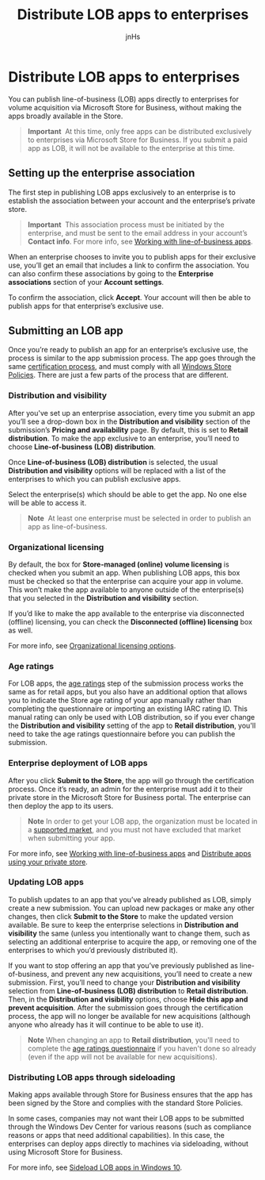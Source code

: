 ﻿---
author: jnHs
Description: You can publish line-of-business (LOB) apps directly to enterprises for volume acquisition via the Windows Store for Business, without making the apps broadly available in the Store.
title: Distribute LOB apps to enterprises
ms.assetid: 2050126E-CE49-4DE3-AC2B-A572AC895158
ms.author: wdg-dev-content
ms.date: 04/13/2017
ms.topic: article
ms.prod: windows
ms.technology: uwp
keywords: windows 10, uwp, lob, line-of-business, enterprise apps, store for business
---

# Distribute LOB apps to enterprises


You can publish line-of-business (LOB) apps directly to enterprises for volume acquisition via Microsoft Store for Business, without making the apps broadly available in the Store.

> **Important**  At this time, only free apps can be distributed exclusively to enterprises via Microsoft Store for Business. If you submit a paid app as LOB, it will not be available to the enterprise at this time. 

## Setting up the enterprise association


The first step in publishing LOB apps exclusively to an enterprise is to establish the association between your account and the enterprise’s private store.

> **Important**  This association process must be initiated by the enterprise, and must be sent to the email address in your account’s **Contact info**. For more info, see [Working with line-of-business apps](http://go.microsoft.com/fwlink/p/?LinkId=698846).

When an enterprise chooses to invite you to publish apps for their exclusive use, you’ll get an email that includes a link to confirm the association. You can also confirm these associations by going to the **Enterprise associations** section of your **Account settings**.

To confirm the association, click **Accept**. Your account will then be able to publish apps for that enterprise’s exclusive use.

## Submitting an LOB app


Once you’re ready to publish an app for an enterprise’s exclusive use, the process is similar to the app submission process. The app goes through the same [certification process](the-app-certification-process.md), and must comply with all [Windows Store Policies](https://msdn.microsoft.com/library/windows/apps/dn764944). There are just a few parts of the process that are different.

### Distribution and visibility

After you've set up an enterprise association, every time you submit an app you’ll see a drop-down box in the **Distribution and visibility** section of the submission’s **Pricing and availability** page. By default, this is set to **Retail distribution**. To make the app exclusive to an enterprise, you’ll need to choose **Line-of-business (LOB) distribution**.

Once **Line-of-business (LOB) distribution** is selected, the usual **Distribution and visibility** options will be replaced with a list of the enterprises to which you can publish exclusive apps.

Select the enterprise(s) which should be able to get the app. No one else will be able to access it.

> **Note**  At least one enterprise must be selected in order to publish an app as line-of-business.

### Organizational licensing

By default, the box for **Store-managed (online) volume licensing** is checked when you submit an app. When publishing LOB apps, this box must be checked so that the enterprise can acquire your app in volume. This won’t make the app available to anyone outside of the enterprise(s) that you selected in the **Distribution and visibility** section.

If you’d like to make the app available to the enterprise via disconnected (offline) licensing, you can check the **Disconnected (offline) licensing** box as well.

For more info, see [Organizational licensing options](organizational-licensing.md).

### Age ratings
For LOB apps, the [age ratings](age-ratings.md) step of the submission process works the same as for retail apps, but you also have an additional option that allows you to indicate the Store age rating of your app manually rather than completing the questionnaire or importing an existing IARC rating ID. This manual rating can only be used with LOB distribution, so if you ever change the **Distribution and visibility** setting of the app to **Retail distribution**, you'll need to take the age ratings questionnaire before you can publish the submission.

### Enterprise deployment of LOB apps

After you click **Submit to the Store**, the app will go through the certification process. Once it’s ready, an admin for the enterprise must add it to their private store in the Microsoft Store for Business portal. The enterprise can then deploy the app to its users.

> **Note** In order to get your LOB app, the organization must be located in a [supported market](https://technet.microsoft.com/itpro/windows/whats-new/windows-store-for-business-overview#supported-markets), and you must not have excluded that market when submitting your app. 

For more info, see [Working with line-of-business apps](http://go.microsoft.com/fwlink/p/?LinkId=698846) and [Distribute apps using your private store](http://go.microsoft.com/fwlink/p/?LinkId=698847).

### Updating LOB apps

To publish updates to an app that you’ve already published as LOB, simply create a new submission. You can upload new packages or make any other changes, then click **Submit to the Store** to make the updated version available. Be sure to keep the enterprise selections in **Distribution and visibility** the same (unless you intentionally want to change them, such as selecting an additional enterprise to acquire the app, or removing one of the enterprises to which you’d previously distributed it).

If you want to stop offering an app that you’ve previously published as line-of-business, and prevent any new acquisitions, you’ll need to create a new submission. First, you’ll need to change your **Distribution and visibility** selection from **Line-of-business (LOB) distribution** to **Retail distribution**. Then, in the **Distribution and visibility** options, choose **Hide this app and prevent acquisition**. After the submission goes through the certification process, the app will no longer be available for new acquisitions (although anyone who already has it will continue to be able to use it).

> **Note** When changing an app to **Retail distribution**, you'll need to complete the [age ratings questionnaire](age-ratings.md) if you haven't done so already (even if the app will not be available for new acquisitions).

### Distributing LOB apps through sideloading

Making apps available through Store for Business ensures that the app has been signed by the Store and complies with the standard Store Policies.

In some cases, companies may not want their LOB apps to be submitted through the Windows Dev Center for various reasons (such as compliance reasons or apps that need additional capabilities). In this case, the enterprises can deploy apps directly to machines via sideloading, without using Microsoft Store for Business.

For more info, see [Sideload LOB apps in Windows 10](http://go.microsoft.com/fwlink/p/?LinkId=623433).

 

 




